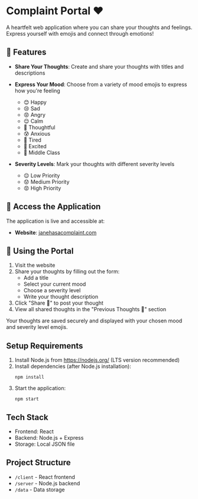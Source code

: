 # Complaint Portal ❤️

A heartfelt web application where you can share your thoughts and feelings. Express yourself with emojis and connect through emotions!

## 🌟 Features

- **Share Your Thoughts**: Create and share your thoughts with titles and descriptions
- **Express Your Mood**: Choose from a variety of mood emojis to express how you're feeling
  - 😊 Happy
  - 😢 Sad
  - 😡 Angry
  - 😌 Calm
  - 🤔 Thoughtful
  - 😰 Anxious
  - 🥱 Tired
  - 🤩 Excited
  - 🤑 Middle Class

- **Severity Levels**: Mark your thoughts with different severity levels
  - 😌 Low Priority
  - 😟 Medium Priority
  - 😡 High Priority

## 📱 Access the Application

The application is live and accessible at:

- **Website**: [janehasacomplaint.com](https://janehasacomplaint.com)

## 💝 Using the Portal

1. Visit the website
2. Share your thoughts by filling out the form:
   - Add a title
   - Select your current mood
   - Choose a severity level
   - Write your thought description
3. Click "Share 💝" to post your thought
4. View all shared thoughts in the "Previous Thoughts 📝" section

Your thoughts are saved securely and displayed with your chosen mood and severity level emojis.

## Setup Requirements
1. Install Node.js from https://nodejs.org/ (LTS version recommended)
2. Install dependencies (after Node.js installation):
   ```
   npm install
   ```
3. Start the application:
   ```
   npm start
   ```

## Tech Stack
- Frontend: React
- Backend: Node.js + Express
- Storage: Local JSON file

## Project Structure
- `/client` - React frontend
- `/server` - Node.js backend
- `/data` - Data storage 
